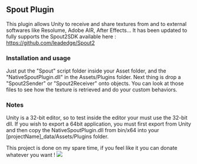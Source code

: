 ## Spout Plugin
This plugin allows Unity to receive and share textures from and to external softwares like Resolume, Adobe AIR, After Effects...
It has been updated to fully supports the Spout2SDK available here : https://github.com/leadedge/Spout2

### Installation and usage
Just put the "Spout" script folder inside your Asset folder, and the "NativeSpoutPlugin.dll" in the Assets/Plugins folder.
Next thing is drop a "Spout2Sender" or "Spout2Receiver" onto objects.
You can look at those files to see how the texture is retrieved and do your custom behaviors.

### Notes
Unity is a 32-bit editor, so to test inside the editor your must use the 32-bit dll.
If you wish to export a 64bit application, you must first export from Unity and then copy the NativeSpoutPlugin.dll from bin/x64 into your [projectName]_data/Assets/Plugins folder.


This project is done on my spare time, if you feel like it you can donate whatever you want !
<a href="https://www.paypal.com/cgi-bin/webscr?cmd=_donations&business=bkuperberg%40hotmail%2ecom&lc=US&item_name=Ben%20Kuper&item_number=open_paypal_donate&currency_code=EUR&bn=PP%2dDonationsBF%3abtn_donate_LG%2egif%3aNonHosted"><img src="https://www.paypalobjects.com/en_US/i/btn/btn_donate_LG.gif" /></a>
